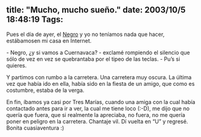 title: "Mucho, mucho sueño."
date: 2003/10/5 18:48:19
Tags: 
---
<p>Pues el día de ayer, el <a href="mailto:guorloma@hotmail.com">Negro</a> y yo no teníamos nada que hacer, estábamosen mi casa en Internet.</p>

<p>- Negro, ¿y si vamos a Cuernavaca? - exclamé rompiendo el silencio que sólo de vez en vez se quebrantaba por el tipeo de las teclas. - Pu&#8217;s si quieres.</p>

<p>Y partimos con rumbo a la carretera. Una carretera muy oscura. La última vez que había ido en ella, había sido en la fiesta de un amigo, que como es costumbre, estaba de la verga.</p>

<p>En fin, íbamos ya casi por Tres Marías, cuando una amiga con la cual había contactado antes para ir a ver, la cual me tiene loco (:-D), me dijo que no quería que fuera, que si realmente la apreciaba, no fuera, no me quería poner en peligro en la carretera. Chantaje vil. Dí vuelta en &#8220;U&#8221; y regresé. Bonita cuasiaventura :)</p>
